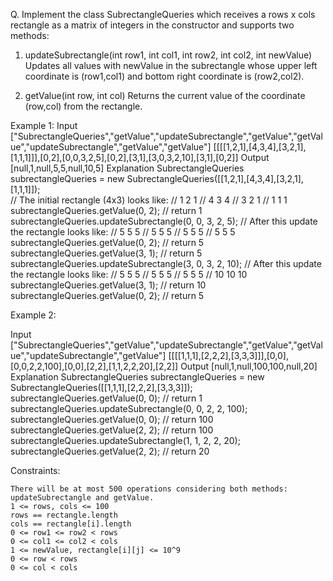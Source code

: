 Q. Implement the class SubrectangleQueries which receives a rows x cols rectangle as a matrix of integers in the constructor and supports two methods:
1. updateSubrectangle(int row1, int col1, int row2, int col2, int newValue)
    Updates all values with newValue in the subrectangle whose upper left coordinate is (row1,col1) and bottom right coordinate is (row2,col2).

2. getValue(int row, int col)
    Returns the current value of the coordinate (row,col) from the rectangle.

Example 1:
Input
["SubrectangleQueries","getValue","updateSubrectangle","getValue","getValue","updateSubrectangle","getValue","getValue"]
[[[[1,2,1],[4,3,4],[3,2,1],[1,1,1]]],[0,2],[0,0,3,2,5],[0,2],[3,1],[3,0,3,2,10],[3,1],[0,2]]
Output
[null,1,null,5,5,null,10,5]
Explanation
SubrectangleQueries subrectangleQueries = new SubrectangleQueries([[1,2,1],[4,3,4],[3,2,1],[1,1,1]]);  
// The initial rectangle (4x3) looks like:
// 1 2 1
// 4 3 4
// 3 2 1
// 1 1 1
subrectangleQueries.getValue(0, 2); // return 1
subrectangleQueries.updateSubrectangle(0, 0, 3, 2, 5);
// After this update the rectangle looks like:
// 5 5 5
// 5 5 5
// 5 5 5
// 5 5 5
subrectangleQueries.getValue(0, 2); // return 5
subrectangleQueries.getValue(3, 1); // return 5
subrectangleQueries.updateSubrectangle(3, 0, 3, 2, 10);
// After this update the rectangle looks like:
// 5 5 5
// 5 5 5
// 5 5 5
// 10 10 10
subrectangleQueries.getValue(3, 1); // return 10
subrectangleQueries.getValue(0, 2); // return 5

Example 2:

Input
["SubrectangleQueries","getValue","updateSubrectangle","getValue","getValue","updateSubrectangle","getValue"]
[[[[1,1,1],[2,2,2],[3,3,3]]],[0,0],[0,0,2,2,100],[0,0],[2,2],[1,1,2,2,20],[2,2]]
Output
[null,1,null,100,100,null,20]
Explanation
SubrectangleQueries subrectangleQueries = new SubrectangleQueries([[1,1,1],[2,2,2],[3,3,3]]);
subrectangleQueries.getValue(0, 0); // return 1
subrectangleQueries.updateSubrectangle(0, 0, 2, 2, 100);
subrectangleQueries.getValue(0, 0); // return 100
subrectangleQueries.getValue(2, 2); // return 100
subrectangleQueries.updateSubrectangle(1, 1, 2, 2, 20);
subrectangleQueries.getValue(2, 2); // return 20

Constraints:

    There will be at most 500 operations considering both methods: updateSubrectangle and getValue.
    1 <= rows, cols <= 100
    rows == rectangle.length
    cols == rectangle[i].length
    0 <= row1 <= row2 < rows
    0 <= col1 <= col2 < cols
    1 <= newValue, rectangle[i][j] <= 10^9
    0 <= row < rows
    0 <= col < cols
